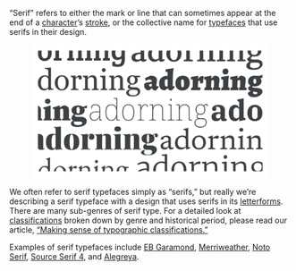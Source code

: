 
“Serif” refers to either the mark or line that can sometimes appear at the end of a [character](/glossary/character)’s [stroke](/glossary/stroke), or the collective name for [typefaces](/glossary/typeface) that use serifs in their design.

<figure>

![A montage of different serif typefaces, and a large “f” character showing serifs on the letterform itself.](images/thumbnail.svg)

</figure>

We often refer to serif typefaces simply as “serifs,” but really we’re describing a serif typeface with a design that uses serifs in its [letterforms](/glossary/letterform). There are many sub-genres of serif type. For a detailed look at [classifications](/glossary/classification) broken down by genre and historical period, please read our article, [“Making sense of typographic classifications.”](/lesson/making_sense_of_typographic_classifications)

Examples of serif typefaces include [EB Garamond](https://fonts.google.com/specimen/EB+Garamond?sort=popularity&category=Serif), [Merriweather](https://fonts.google.com/specimen/Merriweather?sort=popularity&category=Serif), [Noto Serif](https://fonts.google.com/specimen/Noto+Serif?sort=popularity&category=Serif), [Source Serif 4](https://fonts.google.com/specimen/Source+Serif+4?sort=popularity&category=Serif), and [Alegreya](https://fonts.google.com/specimen/Alegreya?sort=popularity&category=Serif).
